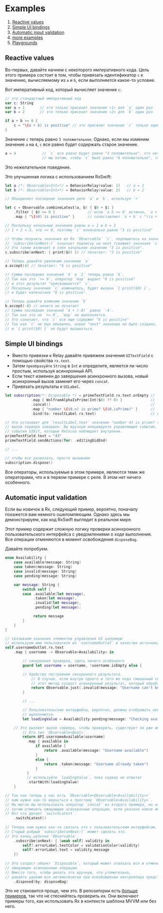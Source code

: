 Examples
========

1. [Reactive values](#reactive-values)
1. [Simple UI bindings](#simple-ui-bindings)
1. [Automatic input validation](#automatic-input-validation)
1. [more examples](../RxExample)
1. [Playgrounds](Playgrounds.md)

## Reactive values

Во-первых, давайте начнем с некоторого императивного кода.
Цель этого примера состоит в том, чтобы привязать идентификатор `c` к значению, вычисляемому из `a` и `b`, если выполняется какое-то условие.

Вот императивный код, который вычисляет значение `c`:

```swift
// это стандартный императивный код
var c: String
var a = 1       // это только присвоит значение «1» для `a` один раз
var b = 2       // это только присвоит значение «2» для `b` один раз

if a + b >= 0 {
    c = "\(a + b) is positive" // это присвоит значение `c` только один раз
}
```

Значение `c` теперь равно `3 положительное`. Однако, если мы изменим значение `a` на `4`, `c` все равно будет содержать старое значение.


```swift
a = 4            // `c` все равно будет равно "3 положительно", что нехорошо
                 // мы хотим, чтобы `c` было равно "6 положительно", так как 4 + 2 = 6
```


Это нежелательное поведение.

Это улучшенная логика с использованием RxSwift:

```swift
let a /*: Observable<Int>*/ = BehaviorRelay(value: 1)   // a = 1
let b /*: Observable<Int>*/ = BehaviorRelay(value: 2)   // b = 2

// Объединяет последние значения реле `a` и `b`, используя `+`

let c = Observable.combineLatest(a, b) { $0 + $1 }
	.filter { $0 >= 0 }               // если `a b >= 0` истинно, `a + b` передается оператору карты                                  
	.map { "\($0) is positive" }      // сопоставляет `a + b` с "\(a + b) is positive" 

// Поскольку начальные значения равны a = 1 и b = 2
// 1 + 2 = 3, что >= 0, поэтому `c` изначально равно "3 is positive" 

// Чтобы получить значения из Rx `Observable` `c`, подпишитесь на значения из `c`.
// `subscribe(onNext:)` означает подписку на next (свежие) значения `c`.
// Это также включает в себя начальное значение "3 is positive".
c.subscribe(onNext: { print($0) }) // печатает: "3 is positive"

// Теперь давайте увеличим значение `a`
a.accept(4) // печатает: "6 is positive"

// Сумма последних значений `4` и `2` теперь равна `6`.
// Так как это `>= 0`, оператор `map` выдает "6 is positive"
// и этот результат "присваивается" `c`.
// Поскольку значение `c` изменилось, будет вызван `{ print($0) }`,
// и будет напечатано "6 is positive".

// Теперь давайте изменим значение `b`
b.accept(-8) // ничего не печатает
// Сумма последних значений `4 + (-8)` равна `-4`.
// Так как это не `>= 0`, `map` не выполняется.
// Это означает, что `c` все еще содержит "6 is positive"
// Так как `c` не был обновлен, новое "next" значение не было создано,
// и `{ print($0) }` не будут вызываться.
```

## Simple UI bindings

* Вместо привязки к Relay давайте привяжем значения `UITextField` с помощью свойства `rx.text`.
* Затем `преобразуйте` `String` в `Int` и определите, является ли число простым, используя асинхронный API.
* Если текст изменен до завершения асинхронного вызова, новый асинхронный вызов заменит его через `concat`.
* Привязать результаты к `UILabel`.

```swift
let subscription/*: Disposable */ = primeTextField.rx.text.orEmpty // тип Observable<String>
            .map { WolframAlphaIsPrime(Int($0) ?? 0) }             // тип Observable<Observable<Prime>>
            .concat()                                              // тип Observable<Prime>
            .map { "number \($0.n) is prime? \($0.isPrime)" }      // тип Observable<String>
            .bind(to: resultLabel.rx.text)                         // возвращаем Disposable, который можно использовать для отмены привязки всего

// Это установит для `resultLabel.text` значение "number 43 is prime? true" после
// вызов сервера завершен. Вы вручную инициируете управляющее событие, поскольку они
// события UIKit, которые RxCocoa наблюдает внутренне.
primeTextField.text = "43"
primeTextField.sendActions(for: .editingDidEnd)

// ...

// чтобы все развязать, просто вызываем 
subscription.dispose()
```

Все операторы, используемые в этом примере, являются теми же операторами, что и в первом примере с реле. В этом нет ничего особенного.

## Automatic input validation

Если вы новичок в Rx, следующий пример, вероятно, поначалу покажется вам немного ошеломляющим. Однако здесь мы демонстрируем, как код RxSwift выглядит в реальном мире.

Этот пример содержит сложную логику проверки асинхронного пользовательского интерфейса с уведомлениями о ходе выполнения.
Все операции отменяются в момент освобождения `disposeBag`.

Давайте попробуем.

```swift
enum Availability {
    case available(message: String)
    case taken(message: String)
    case invalid(message: String)
    case pending(message: String)

    var message: String {
        switch self {
        case .available(let message),
             .taken(let message),
             .invalid(let message),
             .pending(let message): 

             return message
        }
    }
}

// связываем значения элементов управления UI напрямую
// используем имя пользователя из `usernameOutlet` в качестве источника значений имени пользователя
self.usernameOutlet.rx.text
    .map { username -> Observable<Availability> in

        // синхронная проверка, здесь ничего особенного
        guard let username = username, !username.isEmpty else {

	    // Удобство построения синхронного результата.
            // В случае, если внутри одного и того же кода смешанный синхронный и асинхронный
            // этот метод создаст асинхронный результат, который обрабатывается немедленно.
            return Observable.just(.invalid(message: "Username can't be empty."))
        }

        // ...

        // Пользовательские интерфейсы, вероятно, должны отображать некоторое состояние во время асинхронных операций
        // выполняются.
        let loadingValue = Availability.pending(message: "Checking availability ...")

	// Это вызовет вызов сервера, чтобы проверить, существует ли уже имя пользователя.
        // Его тип `Observable<Bool>`
        return API.usernameAvailable(username)
          .map { available in
              if available {
                  return .available(message: "Username available")
              }
              else {
                  return .taken(message: "Username already taken")
              }
          }
          // используйте `loadingValue`, пока сервер не ответит
          .startWith(loadingValue)
    }

// Так как теперь у нас есть `Observable<Observable<Availability>>`
// нам нужно как-то вернуться к простому `Observable<Availability>`.
// Мы могли бы использовать оператор `concat` из второго примера, но на самом деле мы
// хотим отменить ожидающие асинхронные операции, если указано новое имя пользователя.
// Вот что делает `switchLatest`.
    .switchLatest()
    
// Теперь нам нужно как-то связать это с пользовательским интерфейсом.
// Старый добрый `subscribe(onNext:)` может сделать это.
// Это конец цепочки `Observable`.
    .subscribe(onNext: { [weak self] validity in
        self?.errorLabel.textColor = validationColor(validity)
        self?.errorLabel.text = validity.message
    })
    
// Это создаст объект `Disposable`, который может отвязать все и отменить
// ожидающие асинхронные операции.
// Вместо того, чтобы делать это вручную, что утомительно,
// давайте удалим все автоматически при освобождении контроллера представления.
    .disposed(by: disposeBag)
```

Это не становится проще, чем это. В репозитории есть [больше примеров](../RxExample), так что не стесняйтесь проверить их.
Они включают примеры того, как использовать Rx в контексте шаблона MVVM или без него.
